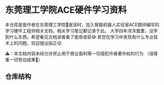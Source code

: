 # 东莞理工学院ACE硬件学习资料

本仓库是是作者在东莞理工学院🏫就读时，加入智能机器人实验室ACE期间编写的学习硬件工程师相关文档，相关学习笔记都记录于此。
大学四年浑浑噩噩，没学到什么东西，希望看见文档读者看了能有收获😅
若您在学习中发现有什么专业技术上的问题，欢迎提出指正😋

⚠：本文档内容未经允许🈲止用于商业盈利等一切侵犯作者著作权的行为
（请尊重一切劳动成果🙊）

## 仓库结构


